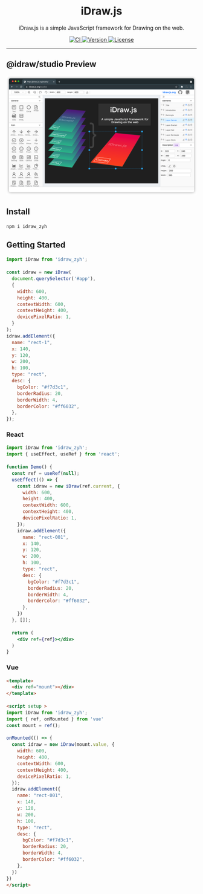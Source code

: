 <h1 align="center">iDraw.js</h1>

<p align="center">iDraw.js is a simple JavaScript framework for Drawing on the web.</p>


<p align="center">
  <a title="CI" href="https://github.com/idrawjs/idraw/actions/workflows/node.js.yml">
    <img src="https://github.com/idrawjs/idraw/actions/workflows/node.js.yml/badge.svg?branch=main" alt="CI">
  <a>

  <a href="https://www.npmjs.com/package/idraw">
    <img src="https://img.shields.io/npm/v/idraw.svg?sanitize=idraw" alt="Version">
  </a>
  <a href="https://www.npmjs.com/package/idraw">
    <img src="https://img.shields.io/npm/l/idraw.svg?sanitize=true" alt="License">
  </a>
</p>


<!-- [![Node.js CI](https://github.com/idrawjs/idraw/actions/workflows/node.js.yml/badge.svg?branch=main)](https://github.com/idrawjs/idraw/actions/workflows/node.js.yml) -->

<hr/>

## @idraw/studio Preview

<div style="text-align: center">
  <img src="./assets/preview/idraw-studio-preview.png" width="700" />
</div>

## Install

```
npm i idraw_zyh
```

## Getting Started

```js
import iDraw from 'idraw_zyh';

const idraw = new iDraw(
  document.querySelector('#app'),
  {
    width: 600,
    height: 400,
    contextWidth: 600,
    contextHeight: 400,
    devicePixelRatio: 1,
  }
);
idraw.addElement({
  name: "rect-1",
  x: 140,
  y: 120,
  w: 200,
  h: 100,
  type: "rect",
  desc: {
    bgColor: "#f7d3c1",
    borderRadius: 20,
    borderWidth: 4,
    borderColor: "#ff6032",
  },
});
```

### React

```jsx
import iDraw from 'idraw_zyh';
import { useEffect, useRef } from 'react';

function Demo() {
  const ref = useRef(null);
  useEffect(() => {
    const idraw = new iDraw(ref.current, {
      width: 600,
      height: 400,
      contextWidth: 600,
      contextHeight: 400,
      devicePixelRatio: 1,
    });
    idraw.addElement({
      name: "rect-001",
      x: 140,
      y: 120,
      w: 200,
      h: 100,
      type: "rect",
      desc: {
        bgColor: "#f7d3c1",
        borderRadius: 20,
        borderWidth: 4,
        borderColor: "#ff6032",
      },
    })
  }, []);

  return (
    <div ref={ref}></div>
  )
}
```

### Vue

```html
<template>
  <div ref="mount"></div>
</template>

<script setup >
import iDraw from 'idraw_zyh';
import { ref, onMounted } from 'vue'
const mount = ref();

onMounted(() => {
  const idraw = new iDraw(mount.value, {
    width: 600,
    height: 400,
    contextWidth: 600,
    contextHeight: 400,
    devicePixelRatio: 1,
  });
  idraw.addElement({
    name: "rect-001",
    x: 140,
    y: 120,
    w: 200,
    h: 100,
    type: "rect",
    desc: {
      bgColor: "#f7d3c1",
      borderRadius: 20,
      borderWidth: 4,
      borderColor: "#ff6032",
    },
  })
})
</script>
```
